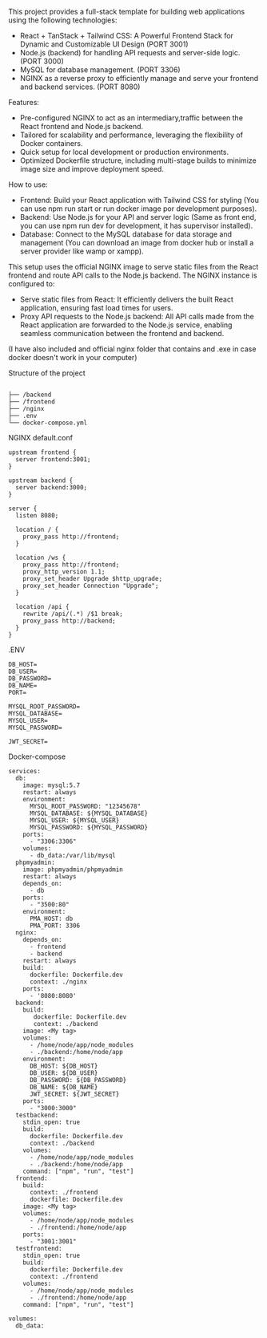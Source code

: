 This project provides a full-stack template for building web applications using the following technologies:

- React + TanStack + Tailwind CSS: A Powerful Frontend Stack for Dynamic and Customizable UI Design (PORT 3001)
- Node.js (backend) for handling API requests and server-side logic. (PORT 3000)
- MySQL for database management. (PORT 3306)
- NGINX as a reverse proxy to efficiently manage and serve your frontend and backend services. (PORT 8080)

Features:
- Pre-configured NGINX to act as an intermediary,traffic between the React frontend and Node.js backend.
- Tailored for scalability and performance, leveraging the flexibility of Docker containers.
- Quick setup for local development or production environments.
- Optimized Dockerfile structure, including multi-stage builds to minimize image size and improve deployment speed.

How to use:
- Frontend: Build your React application with Tailwind CSS for styling (You can use npm run start or run docker image por development purposes).
- Backend: Use Node.js for your API and server logic (Same as front end, you can use npm run dev for development, it has supervisor installed).
- Database: Connect to the MySQL database for data storage and management (You can download an image from docker hub or install a server provider like wamp or xampp).

This setup uses the official NGINX image to serve static files from the React frontend and route API calls to the Node.js backend. The NGINX instance is configured to:

- Serve static files from React: It efficiently delivers the built React application, ensuring fast load times for users.
- Proxy API requests to the Node.js backend: All API calls made from the React application are forwarded to the Node.js service, enabling seamless communication between the frontend and backend.

(I have also included and official nginx folder that contains and .exe in case docker doesn't work in your computer)

Structure of the project

```/Your_proyect

├── /backend                
├── /frontend             
├── /nginx 
├── .env                    
└── docker-compose.yml      
```

NGINX default.conf

```nginx
upstream frontend {
  server frontend:3001;
}

upstream backend {
  server backend:3000;
}

server {
  listen 8080;

  location / {
    proxy_pass http://frontend;
  }

  location /ws {
    proxy_pass http://frontend;
    proxy_http_version 1.1;
    proxy_set_header Upgrade $http_upgrade;
    proxy_set_header Connection "Upgrade";
  }

  location /api {
    rewrite /api/(.*) /$1 break;
    proxy_pass http://backend;
  }
}
```

.ENV

```
DB_HOST=
DB_USER=
DB_PASSWORD=
DB_NAME=
PORT=

MYSQL_ROOT_PASSWORD=
MYSQL_DATABASE= 
MYSQL_USER=
MYSQL_PASSWORD=

JWT_SECRET=
```

Docker-compose

```
services:
  db:
    image: mysql:5.7
    restart: always
    environment:
      MYSQL_ROOT_PASSWORD: "12345678"
      MYSQL_DATABASE: ${MYSQL_DATABASE}
      MYSQL_USER: ${MYSQL_USER}
      MYSQL_PASSWORD: ${MYSQL_PASSWORD}
    ports:
      - "3306:3306"
    volumes:
      - db_data:/var/lib/mysql
  phpmyadmin:
    image: phpmyadmin/phpmyadmin
    restart: always
    depends_on:
      - db
    ports:
      - "3500:80"
    environment:
      PMA_HOST: db
      PMA_PORT: 3306
  nginx:
    depends_on:
      - frontend
      - backend
    restart: always
    build:
      dockerfile: Dockerfile.dev
      context: ./nginx
    ports:
      - '8080:8080'
  backend:
    build: 
       dockerfile: Dockerfile.dev
       context: ./backend
    image: <My tag>
    volumes:
      - /home/node/app/node_modules
      - ./backend:/home/node/app
    environment:
      DB_HOST: ${DB_HOST}
      DB_USER: ${DB_USER}
      DB_PASSWORD: ${DB_PASSWORD}
      DB_NAME: ${DB_NAME}
      JWT_SECRET: ${JWT_SECRET}
    ports:
      - "3000:3000"
  testbackend:
    stdin_open: true
    build:
      dockerfile: Dockerfile.dev
      context: ./backend
    volumes:
      - /home/node/app/node_modules
      - ./backend:/home/node/app
    command: ["npm", "run", "test"]
  frontend:
    build:
      context: ./frontend
      dockerfile: Dockerfile.dev
    image: <My tag>
    volumes:
      - /home/node/app/node_modules
      - ./frontend:/home/node/app
    ports:
      - "3001:3001"
  testfrontend:
    stdin_open: true
    build:
      dockerfile: Dockerfile.dev
      context: ./frontend
    volumes:
      - /home/node/app/node_modules
      - ./frontend:/home/node/app
    command: ["npm", "run", "test"]

volumes:
  db_data:

```
